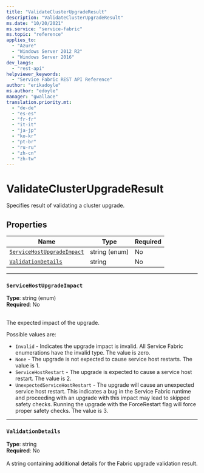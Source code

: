 ```yaml
---
title: "ValidateClusterUpgradeResult"
description: "ValidateClusterUpgradeResult"
ms.date: "10/20/2021"
ms.service: "service-fabric"
ms.topic: "reference"
applies_to: 
  - "Azure"
  - "Windows Server 2012 R2"
  - "Windows Server 2016"
dev_langs: 
  - "rest-api"
helpviewer_keywords: 
  - "Service Fabric REST API Reference"
author: "erikadoyle"
ms.author: "edoyle"
manager: "gwallace"
translation.priority.mt: 
  - "de-de"
  - "es-es"
  - "fr-fr"
  - "it-it"
  - "ja-jp"
  - "ko-kr"
  - "pt-br"
  - "ru-ru"
  - "zh-cn"
  - "zh-tw"
---
```

# ValidateClusterUpgradeResult

Specifies result of validating a cluster upgrade.

## Properties
| Name | Type | Required |
| --- | --- | --- |
| [`ServiceHostUpgradeImpact`](#servicehostupgradeimpact) | string (enum) | No |
| [`ValidationDetails`](#validationdetails) | string | No |

____
### `ServiceHostUpgradeImpact`
__Type__: string (enum) <br/>
__Required__: No<br/>
<br/>


The expected impact of the upgrade.

Possible values are: 

  - `Invalid` - Indicates the upgrade impact is invalid. All Service Fabric enumerations have the invalid type. The value is zero.
  - `None` - The upgrade is not expected to cause service host restarts. The value is 1.
  - `ServiceHostRestart` - The upgrade is expected to cause a service host restart. The value is 2.
  - `UnexpectedServiceHostRestart` - The upgrade will cause an unexpected service host restart. This indicates a bug in the Service Fabric runtime and proceeding with an upgrade with this impact may lead to skipped safety checks. Running the upgrade with the ForceRestart flag will force proper safety checks. The value is 3.



____
### `ValidationDetails`
__Type__: string <br/>
__Required__: No<br/>
<br/>
A string containing additional details for the Fabric upgrade validation result.
